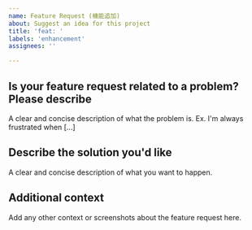 ```yaml
---
name: Feature Request (機能追加)
about: Suggest an idea for this project
title: 'feat: '
labels: 'enhancement'
assignees: ''

---
```


## Is your feature request related to a problem? Please describe

A clear and concise description of what the problem is. Ex. I'm always frustrated when [...]

## Describe the solution you'd like

A clear and concise description of what you want to happen.

## Additional context

Add any other context or screenshots about the feature request here.
